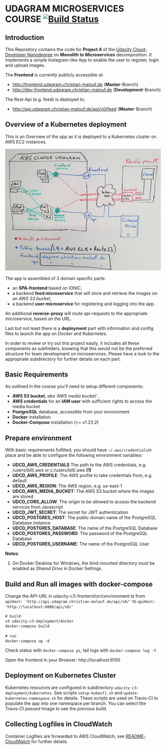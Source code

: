 # UDAGRAM MICROSERVICES COURSE [![Build Status](https://travis-ci.org/maloufde/udagram-microservices-course.svg?branch=master)](https://travis-ci.org/maloufde/udagram-microservices-course)

## Introduction
This Repository contains the code for **Project 4** of the [Udacity Cloud-Developer Nanodegree](https://www.udacity.com/course/cloud-developer-nanodegree--nd9990) 
on **Monolith to Microservices** decomposition. It implements a simple Instagram-like App to enable the user to register, login and upload images.

The **Frontend** is currently publicly accessible at:
* http://frontend.udagram.christian-malouf.de (**Master**-Branch)
* http://dev-frontend.udagram.christian-malouf.de (**Development**-Branch)

The Rest-Api (e.g. feed) is deployed to:
* http://api.udagram.christian-malouf.de/api/v0/feed (**Master**-Branch)

## Overview of a Kubernetes deployment

This is an Overview of the app as it is deployed to a Kubernetes cluster on AWS EC2 instances.

![Udagram Kubernetes Deployment](./Overview.jpg)

The app is assembled of 3 domain specific parts:
* an **SPA-frontend** based on IONIC,
* a backend **feed microservice** that will store and retrieve the images on an *AWS S3 bucket*,
* a backend **user microservice** for registering and logging into the app.

An additional **reverse-proxy** will route api-requests to the appropriate microservice, based on the URL.

Last but not least there is a **deployment** part with information and config files to launch the app 
on _Docker_ and _Kubernetes_.
 
In order to review or try out this project easily, it includes all these components as subfolders, 
knowing that this would not be the preferred structure for team development on microservices. 
Please have a look to the appropriate subdirectory for further details on each part.

## Basic Requirements
As outlined in the course you'll need to setup different components:
* **AWS S3 bucket**, _aka 'AWS media bucket'_.
* **AWS credentials** for an **IAM user** with sufficient rights to access the media bucket 
* **PostgreSQL** database, accessible from your environment 
* **Docker** installation
* **Docker-Compose** installation (>= v1.23.2)

## Prepare environment 
With basic requirements fulfilled, you should have `~/.aws/credentials`in place and 
be able to configure the following environment variables: 
* **UDCD_AWS_CREDENTIALS** The path to the AWS credentials, e.g. /users/bill/.aws or c:/users/bill/.aws **(1)**
* **UDCD_AWS_PROFILE**: The AWS profile to take credentials from, e.g. default
* **UDCD_AWS_REGION**: The AWS region, e.g. us-east-1
* **UDCD_AWS_MEDIA_BUCKET**: The AWS S3 bucket where the images are stored
* **UDCD_CORS_ALLOW**: The origin to be allowed to access the backend services from Javascript
* **UDCD_JWT_SECRET**: The secret for JWT authentication
* **UDCD_POSTGRES_HOST**: The public domain name of the PostgreSQL Database instance
* **UDCD_POSTGRES_DATABASE**: The name of the PostgreSQL Database
* **UDCD_POSTGRES_PASSWORD**: The password of the PostgreSQL Database
* **UDCD_POSTGRES_USERNAME**: The name of the PostgreSQL User

**Notes:**
1. On Docker Desktop for Windows, the bind mounted directory must be enabled as _Shared Drive_ in Docker Settings.

## Build and Run all images with docker-compose
Change the API-URL in udacity-c3-frontend\src\environment.ts from  
  `apiHost: 'http://api.udagram.christian-malouf.de/api/v0/'` to `apiHost: 'http://localhost:8080/api/v0/'`

```
# build
cd udacity-c3-deployment/docker
docker-compose build

# run    
docker-compose up -d    
```

Check status with `docker-compose ps`, tail logs with `docker-compose log -f`.

Open the frontend in your Browser: http://localhost:8100

## Deployment on Kubernetes Cluster
Kubernetes resources are configured in subdirectory `udacity-c3-deployment/kubernetes`. 
See scripts `setup-kubectl.sh` and `update-kubernetes-namespace.sh` for details. These scripts are used on Travis-CI 
to populate the app into one namespace per branch. You can select the Travis-CI _passed_-Image to see the previous build.

## Collecting Logfiles in CloudWatch
Container Logfiles are forwarded to AWS CloudWatch, see [README-CloudWatch](README-CloudWatch.md) for 
further details. 
